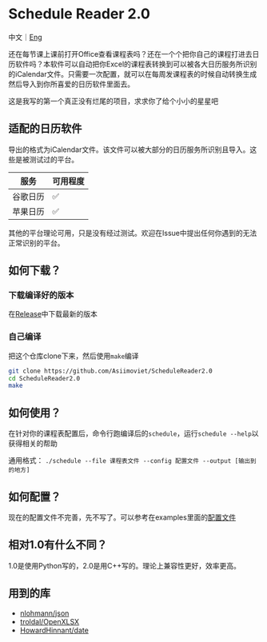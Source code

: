 # Schedule Reader 2.0

中文｜[Eng](readme_en.md)

还在每节课上课前打开Office查看课程表吗？还在一个个把你自己的课程打进去日历软件吗？本软件可以自动把你Excel的课程表转换到可以被各大日历服务所识别的iCalendar文件。只需要一次配置，就可以在每周发课程表的时候自动转换生成然后导入到你所喜爱的日历软件里面去。

这是我写的第一个真正没有烂尾的项目，求求你了给个小小的星星吧

## 适配的日历软件

导出的格式为iCalendar文件。该文件可以被大部分的日历服务所识别且导入。这些是被测试过的平台。

| 服务 | 可用程度 |
| --- | --- |
| 谷歌日历 | ✅ |
| 苹果日历 | ✅ |

其他的平台理论可用，只是没有经过测试。欢迎在Issue中提出任何你遇到的无法正常识别的平台。

## 如何下载？

### 下载编译好的版本

在[Release](https://github.com/Asiimoviet/ScheduleReader2.0/releases)中下载最新的版本

### 自己编译

把这个仓库clone下来，然后使用```make```编译
``` bash
git clone https://github.com/Asiimoviet/ScheduleReader2.0
cd ScheduleReader2.0
make
```

## 如何使用？

在针对你的课程表配置后，命令行跑编译后的```schedule```，运行```schedule --help```以获得相关的帮助

通用格式：
```./schedule --file 课程表文件 --config 配置文件 --output [输出到的地方]```

## 如何配置？

现在的配置文件不完善，先不写了。可以参考在examples里面的[配置文件](examples/config.json)

## 相对1.0有什么不同？
1.0是使用Python写的，2.0是用C++写的。理论上兼容性更好，效率更高。

## 用到的库
- [nlohmann/json](https://github.com/nlohmann/json)
- [troldal/OpenXLSX](https://github.com/troldal/OpenXLSX)
- [HowardHinnant/date](https://github.com/HowardHinnant/date)